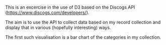 This is an excercise in the use of D3 based on the Discogs API (https://www.discogs.com/developers/).

The aim is to use the API to collect data based on my record collection and display that in various (hopefully interesting) ways.

The first such visualisation is a bar chart of the categories in my collection.
